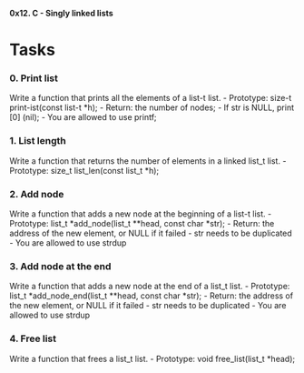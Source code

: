 **0x12. C - Singly linked lists**

<h1>Tasks</h1>
<h3>0. Print list</h3>
Write a function that prints all the elements of a list-t list.
- Prototype: size-t print-ist(const list-t *h);
- Return: the number of nodes;
- If str is NULL, print [0] (nil);
- You are allowed to use printf;
<h3>1. List length</h3>
Write a function that returns the number of elements in a linked list_t list.
- Prototype: size_t list_len(const list_t *h);
<h3>2. Add node</h3>
Write a function that adds a new node at the beginning of a list-t list.
- Prototype: list_t *add_node(list_t **head, const char *str);
- Return: the address of the new element, or NULL if it failed
- str needs to be duplicated
- You are allowed to use strdup
<h3>3. Add node at the end</h3>
Write a function that adds a new node at the end of a list_t list.
- Prototype: list_t *add_node_end(list_t **head, const char *str);
- Return: the address of the new element, or NULL if it failed
- str needs to be duplicated
- You are allowed to use strdup
<h3>4. Free list</h3>
Write a function that frees a list_t list.
- Prototype: void free_list(list_t *head);

<!--Advanced task -->

<!--files-->

